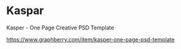 # Kaspar
Kasper - One Page Creative PSD Template

https://www.graphberry.com/item/kasper-one-page-psd-template
